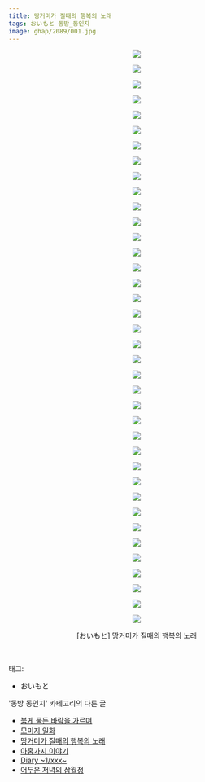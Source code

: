 ```yaml
---
title: 땅거미가 질때의 행복의 노래
tags: おいもと 동방_동인지
image: ghap/2089/001.jpg
---
```

<div class="article">
<p style="text-align: center; clear: none; float: none;"><img src="{{ site.nasurl }}/ghap/2089/001.jpg"/></p>
<p style="text-align: center; clear: none; float: none;"><img src="{{ site.nasurl }}/ghap/2089/002.jpg"/></p>
<p style="text-align: center; clear: none; float: none;"><img src="{{ site.nasurl }}/ghap/2089/003.jpg"/></p>
<p style="text-align: center; clear: none; float: none;"><img src="{{ site.nasurl }}/ghap/2089/004.jpg"/></p>
<p style="text-align: center; clear: none; float: none;"><img src="{{ site.nasurl }}/ghap/2089/005.jpg"/></p>
<p style="text-align: center; clear: none; float: none;"><img src="{{ site.nasurl }}/ghap/2089/006.jpg"/></p>
<p style="text-align: center; clear: none; float: none;"><img src="{{ site.nasurl }}/ghap/2089/007.jpg"/></p>
<p style="text-align: center; clear: none; float: none;"><img src="{{ site.nasurl }}/ghap/2089/008.jpg"/></p>
<p style="text-align: center; clear: none; float: none;"><img src="{{ site.nasurl }}/ghap/2089/009.jpg"/></p>
<p style="text-align: center; clear: none; float: none;"><img src="{{ site.nasurl }}/ghap/2089/010.jpg"/></p>
<p style="text-align: center; clear: none; float: none;"><img src="{{ site.nasurl }}/ghap/2089/011.jpg"/></p>
<p style="text-align: center; clear: none; float: none;"><img src="{{ site.nasurl }}/ghap/2089/012.jpg"/></p>
<p style="text-align: center; clear: none; float: none;"><img src="{{ site.nasurl }}/ghap/2089/013.jpg"/></p>
<p style="text-align: center; clear: none; float: none;"><img src="{{ site.nasurl }}/ghap/2089/014.jpg"/></p>
<p style="text-align: center; clear: none; float: none;"><img src="{{ site.nasurl }}/ghap/2089/015.jpg"/></p>
<p style="text-align: center; clear: none; float: none;"><img src="{{ site.nasurl }}/ghap/2089/016.jpg"/></p>
<p style="text-align: center; clear: none; float: none;"><img src="{{ site.nasurl }}/ghap/2089/017.jpg"/></p>
<p style="text-align: center; clear: none; float: none;"><img src="{{ site.nasurl }}/ghap/2089/018.jpg"/></p>
<p style="text-align: center; clear: none; float: none;"><img src="{{ site.nasurl }}/ghap/2089/019.jpg"/></p>
<p style="text-align: center; clear: none; float: none;"><img src="{{ site.nasurl }}/ghap/2089/020.jpg"/></p>
<p style="text-align: center; clear: none; float: none;"><img src="{{ site.nasurl }}/ghap/2089/021.jpg"/></p>
<p style="text-align: center; clear: none; float: none;"><img src="{{ site.nasurl }}/ghap/2089/022.jpg"/></p>
<p style="text-align: center; clear: none; float: none;"><img src="{{ site.nasurl }}/ghap/2089/023.jpg"/></p>
<p style="text-align: center; clear: none; float: none;"><img src="{{ site.nasurl }}/ghap/2089/024.jpg"/></p>
<p style="text-align: center; clear: none; float: none;"><img src="{{ site.nasurl }}/ghap/2089/025.jpg"/></p>
<p style="text-align: center; clear: none; float: none;"><img src="{{ site.nasurl }}/ghap/2089/026.jpg"/></p>
<p style="text-align: center; clear: none; float: none;"><img src="{{ site.nasurl }}/ghap/2089/027.jpg"/></p>
<p style="text-align: center; clear: none; float: none;"><img src="{{ site.nasurl }}/ghap/2089/028.jpg"/></p>
<p style="text-align: center; clear: none; float: none;"><img src="{{ site.nasurl }}/ghap/2089/029.jpg"/></p>
<p style="text-align: center; clear: none; float: none;"><img src="{{ site.nasurl }}/ghap/2089/030.jpg"/></p>
<p style="text-align: center; clear: none; float: none;"><img src="{{ site.nasurl }}/ghap/2089/031.jpg"/></p>
<p style="text-align: center; clear: none; float: none;"><img src="{{ site.nasurl }}/ghap/2089/032.jpg"/></p>
<p style="text-align: center; clear: none; float: none;"><img src="{{ site.nasurl }}/ghap/2089/033.jpg"/></p>
<p style="text-align: center; clear: none; float: none;"><img src="{{ site.nasurl }}/ghap/2089/034.jpg"/></p>
<p style="text-align: center; clear: none; float: none;"><img src="{{ site.nasurl }}/ghap/2089/035.jpg"/></p>
<p style="text-align: center; clear: none; float: none;"><img src="{{ site.nasurl }}/ghap/2089/036.jpg"/></p>
<p style="text-align: center; clear: none; float: none;"><img src="{{ site.nasurl }}/ghap/2089/037.jpg"/></p>
<p style="text-align: center; clear: none; float: none;"><img src="{{ site.nasurl }}/ghap/2089/038.jpg"/></p>
<p style="text-align: center; clear: none; float: none;">[おいもと] 땅거미가 질때의 행복의 노래</p>
<p><br/></p>
</div><div class="tagTrail">
<p>태그: </p>
<ul>
<li>おいもと</li>
</ul>
</div><div class="another">
<p>'동방 동인지' 카테고리의 다른 글</p>
<ul>
<li><a href="/2016-09-10-ghap_2091">붉게 물든 바람을 가르며</a></li>
<li><a href="/2016-09-10-ghap_2090">모미지 일화</a></li>
<li><a href="/2016-09-10-ghap_2089">땅거미가 질때의 행복의 노래</a></li>
<li><a href="/2016-09-10-ghap_2088">아홉가지 이야기</a></li>
<li><a href="/2016-09-10-ghap_2087">Diary   ~1/xxx~</a></li>
<li><a href="/2016-09-10-ghap_2086">어두운 저녁의 삼월정</a></li>
</ul>
</div><div class="cb_module cb_fluid">
<div class="cb_wrt cb_profile">
</div><!-- commentList close -->
</div>